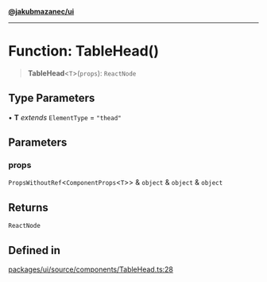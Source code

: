 [**@jakubmazanec/ui**](../README.md)

---

# Function: TableHead()

> **TableHead**\<`T`\>(`props`): `ReactNode`

## Type Parameters

• **T** _extends_ `ElementType` = `"thead"`

## Parameters

### props

`PropsWithoutRef`\<`ComponentProps`\<`T`\>\> & `object` & `object` & `object`

## Returns

`ReactNode`

## Defined in

[packages/ui/source/components/TableHead.ts:28](https://github.com/jakubmazanec/tools/blob/92d3fc1374d1ad6d45198d05d061e0f856a89434/packages/ui/source/components/TableHead.ts#L28)
